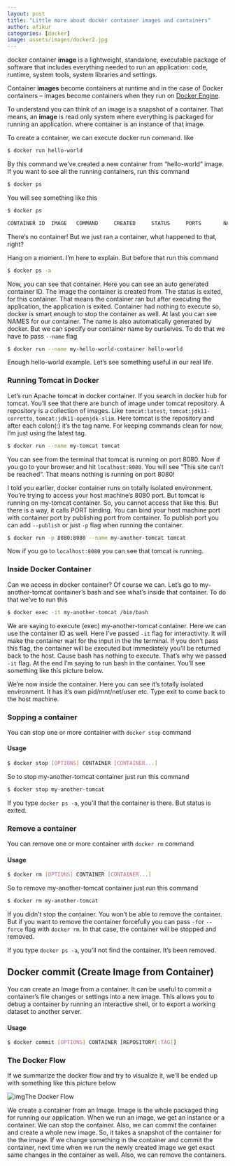 ```yaml
---
layout: post
title: "Little more about docker container images and containers"
author: afikur
categories: [docker]
image: assets/images/docker2.jpg
---
```


docker container **image** is a lightweight, standalone, executable package of software that includes everything needed to run an application: code, runtime, system tools, system libraries and settings.

Container **images** become containers at runtime and in the case of Docker containers – images become containers when they run on [Docker Engine](https://www.docker.com/products/docker-engine).

To understand you can think of an image is a snapshot of a container. That means, an **image** is read only system where everything is packaged for running an application. where container is an instance of that image.

To create a container, we can execute docker run command. like

```bash
$ docker run hello-world
```

By this command we’ve created a new container from “hello-world” image. If you want to see all the running containers, run this command

```bash
$ docker ps
```

You will see something like this

```bash
$ docker ps

CONTAINER ID  IMAGE   COMMAND     CREATED     STATUS     PORTS       NAMES
```

There’s no container! But we just ran a container, what happened to that, right?

Hang on a moment. I’m here to explain. But before that run this command

```bash
$ docker ps -a
```

Now, you can see that container. Here you can see an auto generated container ID. The image the container is created from. The status is exited, for this container. That means the container ran but after executing the application, the application is exited. Container had nothing to execute so, docker is smart enough to stop the container as well. At last you can see NAMES for our container. The name is also automatically generated by docker. But we can specify our container name by ourselves. To do that we have to pass `--name` flag

```bash
$ docker run --name my-hello-world-container hello-world
```

Enough hello-world example. Let’s see something useful in our real life.

### Running Tomcat in Docker

Let’s run Apache tomcat in docker container. If you search in docker hub for tomcat. You’ll see that there are bunch of image under tomcat repository. A repository is a collection of images. Like `tomcat:latest`, `tomcat:jdk11-corretto`, `tomcat:jdk11-openjdk-slim`. Here tomcat is the repository and after each colon(:) it’s the tag name. For keeping commands clean for now, I’m just using the latest tag.

```bash
$ docker run --name my-tomcat tomcat
```

You can see from the terminal that tomcat is running on port 8080. Now if you go to your browser and hit `localhost:8080`. You will see “This site can’t be reached”. That means nothing is running on port 8080!

I told you earlier, docker container runs on totally isolated environment. You’re trying to access your host machine’s 8080 port. But tomcat is running on my-tomcat container. So, you cannot access that like this. But there is a way, it calls PORT binding. You can bind your host machine port with container port by publishing port from container. To publish port you can add `--publish` or just `-p` flag when running the container.

```bash
$ docker run -p 8080:8080 --name my-another-tomcat tomcat
```

Now if you go to `localhost:8080` you can see that tomcat is running.

### Inside Docker Container

Can we access in docker container? Of course we can. Let’s go to my-another-tomcat container’s bash and see what’s inside that container. To do that we’ve to run this

```bash
$ docker exec -it my-another-tomcat /bin/bash
```

We are saying to execute (exec) my-another-tomcat container. Here we can use the container ID as well. Here I’ve passed `-it` flag for interactivity. It will make the container wait for the input in the the terminal. If you don’t pass this flag, the container will be executed but immediately you’ll be returned back to the host. Cause bash has nothing to execute. That’s why we passed `-it` flag. At the end I’m saying to run bash in the container. You’ll see something like this picture below.

We’re now inside the container. Here you can see it’s totally isolated environment. It has it’s own pid/mnt/net/user etc. Type exit to come back to the host machine.

### Sopping a container

You can stop one or more container with `docker stop` command

#### Usage

```bash
$ docker stop [OPTIONS] CONTAINER [CONTAINER...]
```

So to stop my-another-tomcat container just run this command

```bash
$ docker stop my-another-tomcat
```

If you type `docker ps -a`, you’ll that the container is there. But status is exited.

### Remove a container

You can remove one or more container with `docker rm` command

#### Usage

```bash
$ docker rm [OPTIONS] CONTAINER [CONTAINER...]
```

So to remove my-another-tomcat container just run this command

```bash
$ docker rm my-another-tomcat
```

If you didn’t stop the container. You won’t be able to remove the container. But if you want to remove the container forcefully you can pass `-f`or `--force` flag with `docker rm`. In that case, the container will be stopped and removed.

If you type `docker ps -a`, you’ll not find the container. It’s been removed.

## Docker commit (Create Image from Container)

You can create an Image from a container. It can be useful to commit a container’s file changes or settings into a new image. This allows you to debug a container by running an interactive shell, or to export a working dataset to another server.

#### Usage

```bash
$ docker commit [OPTIONS] CONTAINER [REPOSITORY[:TAG]]
```

### The Docker Flow

If we summarize the docker flow and try to visualize it, we’ll be ended up with something like this picture below

![img](https://firebasestorage.googleapis.com/v0/b/afikurcom.appspot.com/o/docker-image-container-image-docker-lesson-afikur.com.jpg?alt=media&token=e8aa5a0a-c2c2-4bff-9150-929d195caa7a&style=centerme)The Docker Flow

We create a container from an Image. Image is the whole packaged thing for running our application. When we run an image, we get an instance or a container. We can stop the container. Also, we can commit the container and create a whole new image. So, it takes a snapshot of the container for the the image. If we change something in the container and commit the container, next time when we run the newly created image we get exact same changes in the container as well. Also, we can remove the containers.
